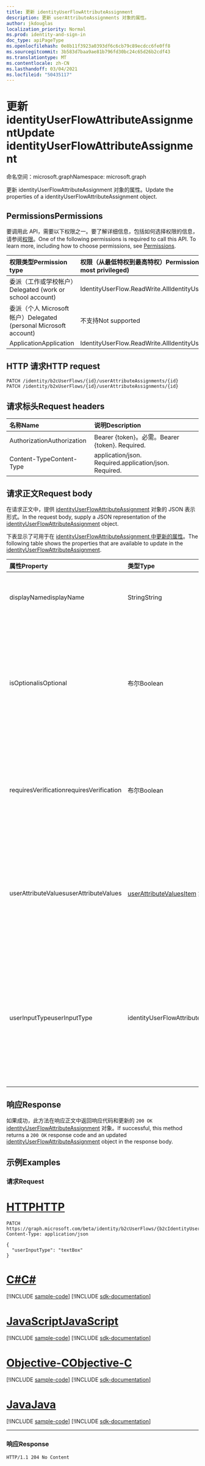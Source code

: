 ```yaml
---
title: 更新 identityUserFlowAttributeAssignment
description: 更新 userAttributeAssignments 对象的属性。
author: jkdouglas
localization_priority: Normal
ms.prod: identity-and-sign-in
doc_type: apiPageType
ms.openlocfilehash: 0e8b11f3923a0393df6c6cb79c89ecdcc6fe0ff8
ms.sourcegitcommit: 3b583d7baa9ae81b796fd30bc24c65d26b2cdf43
ms.translationtype: MT
ms.contentlocale: zh-CN
ms.lasthandoff: 03/04/2021
ms.locfileid: "50435117"
---
```

# <a name="update-identityuserflowattributeassignment"></a><span data-ttu-id="e0d6a-103">更新 identityUserFlowAttributeAssignment</span><span class="sxs-lookup"><span data-stu-id="e0d6a-103">Update identityUserFlowAttributeAssignment</span></span>

<span data-ttu-id="e0d6a-104">命名空间：microsoft.graph</span><span class="sxs-lookup"><span data-stu-id="e0d6a-104">Namespace: microsoft.graph</span></span>

<span data-ttu-id="e0d6a-105">更新 identityUserFlowAttributeAssignment 对象的属性。</span><span class="sxs-lookup"><span data-stu-id="e0d6a-105">Update the properties of a identityUserFlowAttributeAssignment object.</span></span>

## <a name="permissions"></a><span data-ttu-id="e0d6a-106">Permissions</span><span class="sxs-lookup"><span data-stu-id="e0d6a-106">Permissions</span></span>

<span data-ttu-id="e0d6a-p101">要调用此 API，需要以下权限之一。要了解详细信息，包括如何选择权限的信息，请参阅[权限](/graph/permissions-reference)。</span><span class="sxs-lookup"><span data-stu-id="e0d6a-p101">One of the following permissions is required to call this API. To learn more, including how to choose permissions, see [Permissions](/graph/permissions-reference).</span></span>

|<span data-ttu-id="e0d6a-109">权限类型</span><span class="sxs-lookup"><span data-stu-id="e0d6a-109">Permission type</span></span>|<span data-ttu-id="e0d6a-110">权限（从最低特权到最高特权）</span><span class="sxs-lookup"><span data-stu-id="e0d6a-110">Permissions (from least to most privileged)</span></span>|
|:---|:---|
|<span data-ttu-id="e0d6a-111">委派（工作或学校帐户）</span><span class="sxs-lookup"><span data-stu-id="e0d6a-111">Delegated (work or school account)</span></span>|<span data-ttu-id="e0d6a-112">IdentityUserFlow.ReadWrite.All</span><span class="sxs-lookup"><span data-stu-id="e0d6a-112">IdentityUserFlow.ReadWrite.All</span></span>|
|<span data-ttu-id="e0d6a-113">委派（个人 Microsoft 帐户）</span><span class="sxs-lookup"><span data-stu-id="e0d6a-113">Delegated (personal Microsoft account)</span></span>|<span data-ttu-id="e0d6a-114">不支持</span><span class="sxs-lookup"><span data-stu-id="e0d6a-114">Not supported</span></span>|
|<span data-ttu-id="e0d6a-115">Application</span><span class="sxs-lookup"><span data-stu-id="e0d6a-115">Application</span></span>|<span data-ttu-id="e0d6a-116">IdentityUserFlow.ReadWrite.All</span><span class="sxs-lookup"><span data-stu-id="e0d6a-116">IdentityUserFlow.ReadWrite.All</span></span>|

## <a name="http-request"></a><span data-ttu-id="e0d6a-117">HTTP 请求</span><span class="sxs-lookup"><span data-stu-id="e0d6a-117">HTTP request</span></span>

<!-- {
  "blockType": "ignored"
}
-->

``` http
PATCH /identity/b2cUserFlows/{id}/userAttributeAssignments/{id}
PATCH /identity/b2xUserFlows/{id}/userAttributeAssignments/{id}
```

## <a name="request-headers"></a><span data-ttu-id="e0d6a-118">请求标头</span><span class="sxs-lookup"><span data-stu-id="e0d6a-118">Request headers</span></span>

|<span data-ttu-id="e0d6a-119">名称</span><span class="sxs-lookup"><span data-stu-id="e0d6a-119">Name</span></span>|<span data-ttu-id="e0d6a-120">说明</span><span class="sxs-lookup"><span data-stu-id="e0d6a-120">Description</span></span>|
|:---|:---|
|<span data-ttu-id="e0d6a-121">Authorization</span><span class="sxs-lookup"><span data-stu-id="e0d6a-121">Authorization</span></span>|<span data-ttu-id="e0d6a-p102">Bearer {token}。必需。</span><span class="sxs-lookup"><span data-stu-id="e0d6a-p102">Bearer {token}. Required.</span></span>|
|<span data-ttu-id="e0d6a-124">Content-Type</span><span class="sxs-lookup"><span data-stu-id="e0d6a-124">Content-Type</span></span>|<span data-ttu-id="e0d6a-p103">application/json. Required.</span><span class="sxs-lookup"><span data-stu-id="e0d6a-p103">application/json. Required.</span></span>|

## <a name="request-body"></a><span data-ttu-id="e0d6a-127">请求正文</span><span class="sxs-lookup"><span data-stu-id="e0d6a-127">Request body</span></span>

<span data-ttu-id="e0d6a-128">在请求正文中，提供 [identityUserFlowAttributeAssignment](../resources/identityuserflowattributeassignment.md) 对象的 JSON 表示形式。</span><span class="sxs-lookup"><span data-stu-id="e0d6a-128">In the request body, supply a JSON representation of the [identityUserFlowAttributeAssignment](../resources/identityuserflowattributeassignment.md) object.</span></span>

<span data-ttu-id="e0d6a-129">下表显示了可用于在 [identityUserFlowAttributeAssignment 中更新的属性](../resources/identityuserflowattributeassignment.md)。</span><span class="sxs-lookup"><span data-stu-id="e0d6a-129">The following table shows the properties that are available to update in the [identityUserFlowAttributeAssignment](../resources/identityuserflowattributeassignment.md).</span></span>

|<span data-ttu-id="e0d6a-130">属性</span><span class="sxs-lookup"><span data-stu-id="e0d6a-130">Property</span></span>|<span data-ttu-id="e0d6a-131">类型</span><span class="sxs-lookup"><span data-stu-id="e0d6a-131">Type</span></span>|<span data-ttu-id="e0d6a-132">说明</span><span class="sxs-lookup"><span data-stu-id="e0d6a-132">Description</span></span>|
|:---|:---|:---|
|<span data-ttu-id="e0d6a-133">displayName</span><span class="sxs-lookup"><span data-stu-id="e0d6a-133">displayName</span></span>|<span data-ttu-id="e0d6a-134">String</span><span class="sxs-lookup"><span data-stu-id="e0d6a-134">String</span></span>|<span data-ttu-id="e0d6a-135">用户显示名称中的 identityUserFlowAttribute 的项。</span><span class="sxs-lookup"><span data-stu-id="e0d6a-135">The display name of the identityUserFlowAttribute within a user flow.</span></span>|
|<span data-ttu-id="e0d6a-136">isOptional</span><span class="sxs-lookup"><span data-stu-id="e0d6a-136">isOptional</span></span>|<span data-ttu-id="e0d6a-137">布尔</span><span class="sxs-lookup"><span data-stu-id="e0d6a-137">Boolean</span></span>|<span data-ttu-id="e0d6a-138">确定 identityUserFlowAttribute 是否可选。</span><span class="sxs-lookup"><span data-stu-id="e0d6a-138">Determines whether the identityUserFlowAttribute is optional.</span></span> <span data-ttu-id="e0d6a-139">`true` 表示用户无需提供值。</span><span class="sxs-lookup"><span data-stu-id="e0d6a-139">`true` means the user does not have to provide a value.</span></span> <span data-ttu-id="e0d6a-140">`false` 表示用户无法在未提供值的情况下完成注册。</span><span class="sxs-lookup"><span data-stu-id="e0d6a-140">`false` means the user cannot complete sign up without providing a value.</span></span>|
|<span data-ttu-id="e0d6a-141">requiresVerification</span><span class="sxs-lookup"><span data-stu-id="e0d6a-141">requiresVerification</span></span>|<span data-ttu-id="e0d6a-142">布尔</span><span class="sxs-lookup"><span data-stu-id="e0d6a-142">Boolean</span></span>|<span data-ttu-id="e0d6a-143">确定 identityUserFlowAttribute 是否需要验证。</span><span class="sxs-lookup"><span data-stu-id="e0d6a-143">Determines whether the identityUserFlowAttribute requires verification.</span></span> <span data-ttu-id="e0d6a-144">这仅用于验证用户的电话号码或电子邮件地址。</span><span class="sxs-lookup"><span data-stu-id="e0d6a-144">This is only used for verifying the user's phone number or email address.</span></span>|
|<span data-ttu-id="e0d6a-145">userAttributeValues</span><span class="sxs-lookup"><span data-stu-id="e0d6a-145">userAttributeValues</span></span>|<span data-ttu-id="e0d6a-146">[userAttributeValuesItem](../resources/userattributevaluesitem.md) 集合</span><span class="sxs-lookup"><span data-stu-id="e0d6a-146">[userAttributeValuesItem](../resources/userattributevaluesitem.md) collection</span></span>|<span data-ttu-id="e0d6a-147">用户流属性的输入选项。</span><span class="sxs-lookup"><span data-stu-id="e0d6a-147">The input options for the user flow attribute.</span></span> <span data-ttu-id="e0d6a-148">仅在 userInputType 为 `radioSingleSelect` ，或 `dropdownSingleSelect` 时适用 `checkboxMultiSelect` 。</span><span class="sxs-lookup"><span data-stu-id="e0d6a-148">Only applicable when the userInputType is `radioSingleSelect`, `dropdownSingleSelect`, or `checkboxMultiSelect`.</span></span>|
|<span data-ttu-id="e0d6a-149">userInputType</span><span class="sxs-lookup"><span data-stu-id="e0d6a-149">userInputType</span></span>|<span data-ttu-id="e0d6a-150">identityUserFlowAttributeInputType</span><span class="sxs-lookup"><span data-stu-id="e0d6a-150">identityUserFlowAttributeInputType</span></span>|<span data-ttu-id="e0d6a-151">用户流属性的输入类型。</span><span class="sxs-lookup"><span data-stu-id="e0d6a-151">The input type of the user flow attribute.</span></span> <span data-ttu-id="e0d6a-152">可取值为：`textBox`、`dateTimeDropdown`、`radioSingleSelect`、`dropdownSingleSelect`、`emailBox`、`checkboxMultiSelect`。</span><span class="sxs-lookup"><span data-stu-id="e0d6a-152">Possible values are: `textBox`, `dateTimeDropdown`, `radioSingleSelect`, `dropdownSingleSelect`, `emailBox`, `checkboxMultiSelect`.</span></span>|

## <a name="response"></a><span data-ttu-id="e0d6a-153">响应</span><span class="sxs-lookup"><span data-stu-id="e0d6a-153">Response</span></span>

<span data-ttu-id="e0d6a-154">如果成功，此方法在响应正文中返回响应代码和更新的 `200 OK` [identityUserFlowAttributeAssignment](../resources/identityuserflowattributeassignment.md) 对象。</span><span class="sxs-lookup"><span data-stu-id="e0d6a-154">If successful, this method returns a `200 OK` response code and an updated [identityUserFlowAttributeAssignment](../resources/identityuserflowattributeassignment.md) object in the response body.</span></span>

## <a name="examples"></a><span data-ttu-id="e0d6a-155">示例</span><span class="sxs-lookup"><span data-stu-id="e0d6a-155">Examples</span></span>

### <a name="request"></a><span data-ttu-id="e0d6a-156">请求</span><span class="sxs-lookup"><span data-stu-id="e0d6a-156">Request</span></span>


# <a name="http"></a>[<span data-ttu-id="e0d6a-157">HTTP</span><span class="sxs-lookup"><span data-stu-id="e0d6a-157">HTTP</span></span>](#tab/http)
<!-- {
  "blockType": "request",
  "name": "update_userattributeassignments"
}
-->

``` http
PATCH https://graph.microsoft.com/beta/identity/b2cUserFlows/{b2cIdentityUserFlowId}/userAttributeAssignments/{id}
Content-Type: application/json

{
  "userInputType": "textBox"
}
```
# <a name="c"></a>[<span data-ttu-id="e0d6a-158">C#</span><span class="sxs-lookup"><span data-stu-id="e0d6a-158">C#</span></span>](#tab/csharp)
[!INCLUDE [sample-code](../includes/snippets/csharp/update-userattributeassignments-csharp-snippets.md)]
[!INCLUDE [sdk-documentation](../includes/snippets/snippets-sdk-documentation-link.md)]

# <a name="javascript"></a>[<span data-ttu-id="e0d6a-159">JavaScript</span><span class="sxs-lookup"><span data-stu-id="e0d6a-159">JavaScript</span></span>](#tab/javascript)
[!INCLUDE [sample-code](../includes/snippets/javascript/update-userattributeassignments-javascript-snippets.md)]
[!INCLUDE [sdk-documentation](../includes/snippets/snippets-sdk-documentation-link.md)]

# <a name="objective-c"></a>[<span data-ttu-id="e0d6a-160">Objective-C</span><span class="sxs-lookup"><span data-stu-id="e0d6a-160">Objective-C</span></span>](#tab/objc)
[!INCLUDE [sample-code](../includes/snippets/objc/update-userattributeassignments-objc-snippets.md)]
[!INCLUDE [sdk-documentation](../includes/snippets/snippets-sdk-documentation-link.md)]

# <a name="java"></a>[<span data-ttu-id="e0d6a-161">Java</span><span class="sxs-lookup"><span data-stu-id="e0d6a-161">Java</span></span>](#tab/java)
[!INCLUDE [sample-code](../includes/snippets/java/update-userattributeassignments-java-snippets.md)]
[!INCLUDE [sdk-documentation](../includes/snippets/snippets-sdk-documentation-link.md)]

---


### <a name="response"></a><span data-ttu-id="e0d6a-162">响应</span><span class="sxs-lookup"><span data-stu-id="e0d6a-162">Response</span></span>

<!-- {
  "blockType": "response",
  "truncated": true
}
-->

``` http
HTTP/1.1 204 No Content
```
